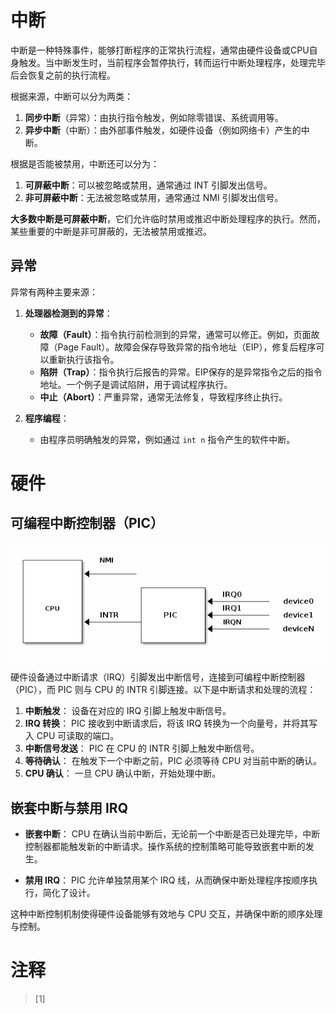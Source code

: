 # 中断

中断是一种特殊事件，能够打断程序的正常执行流程，通常由硬件设备或CPU自身触发。当中断发生时，当前程序会暂停执行，转而运行中断处理程序，处理完毕后会恢复之前的执行流程。

根据来源，中断可以分为两类：
1. **同步中断**（异常）：由执行指令触发，例如除零错误、系统调用等。
2. **异步中断**（中断）：由外部事件触发，如硬件设备（例如网络卡）产生的中断。

根据是否能被禁用，中断还可以分为：
1. **可屏蔽中断**：可以被忽略或禁用，通常通过 INT 引脚发出信号。
2. **非可屏蔽中断**：无法被忽略或禁用，通常通过 NMI 引脚发出信号。

**大多数中断是可屏蔽中断**，它们允许临时禁用或推迟中断处理程序的执行。然而，某些重要的中断是非可屏蔽的，无法被禁用或推迟。

## 异常

异常有两种主要来源：

1. **处理器检测到的异常**：
   - **故障（Fault）**：指令执行前检测到的异常，通常可以修正。例如，页面故障（Page Fault）。故障会保存导致异常的指令地址（EIP），修复后程序可以重新执行该指令。
   - **陷阱（Trap）**：指令执行后报告的异常。EIP保存的是异常指令之后的指令地址。一个例子是调试陷阱，用于调试程序执行。
   - **中止（Abort）**：严重异常，通常无法修复，导致程序终止执行。

2. **程序编程**：
   - 由程序员明确触发的异常，例如通过 `int n` 指令产生的软件中断。

# 硬件

## 可编程中断控制器（PIC）

![images/lec4-PIC.png](images/lec4-PIC.png)

硬件设备通过中断请求（IRQ）引脚发出中断信号，连接到可编程中断控制器（PIC），而 PIC 则与 CPU 的 INTR 引脚连接。以下是中断请求和处理的流程：

1. **中断触发**：  设备在对应的 IRQ 引脚上触发中断信号。
2. **IRQ 转换**：  PIC 接收到中断请求后，将该 IRQ 转换为一个向量号，并将其写入 CPU 可读取的端口。
3. **中断信号发送**：  PIC 在 CPU 的 INTR 引脚上触发中断信号。
4. **等待确认**：  在触发下一个中断之前，PIC 必须等待 CPU 对当前中断的确认。
5. **CPU 确认**：  一旦 CPU 确认中断，开始处理中断。

## 嵌套中断与禁用 IRQ
- **嵌套中断**：  CPU 在确认当前中断后，无论前一个中断是否已处理完毕，中断控制器都能触发新的中断请求。操作系统的控制策略可能导致嵌套中断的发生。

- **禁用 IRQ**：  PIC 允许单独禁用某个 IRQ 线，从而确保中断处理程序按顺序执行，简化了设计。

这种中断控制机制使得硬件设备能够有效地与 CPU 交互，并确保中断的顺序处理与控制。

# 注释
> [1] 
>
> 